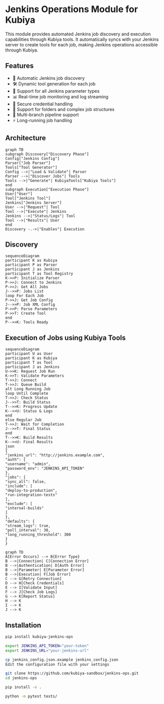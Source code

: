 # Jenkins Operations Module for Kubiya

This module provides automated Jenkins job discovery and execution capabilities through Kubiya tools. It automatically syncs with your Jenkins server to create tools for each job, making Jenkins operations accessible through Kubiya.

## Features

- 🔄 Automatic Jenkins job discovery
- 🛠️ Dynamic tool generation for each job
- 📝 Support for all Jenkins parameter types
- 📊 Real-time job monitoring and log streaming
- 🔐 Secure credential handling
- 📁 Support for folders and complex job structures
- 🌳 Multi-branch pipeline support
- ⚡ Long-running job handling

## Architecture

```mermaid
graph TB
subgraph Discovery["Discovery Phase"]
Config["Jenkins Config"]
Parser["Job Parser"]
Tools["Tool Generator"]
Config -->|"Load & Validate"| Parser
Parser -->|"Discover Jobs"| Tools
Tools -->|"Generate"| KubiyaTools["Kubiya Tools"]
end
subgraph Execution["Execution Phase"]
User["User"]
Tool["Jenkins Tool"]
Jenkins["Jenkins Server"]
User -->|"Request"| Tool
Tool -->|"Execute"| Jenkins
Jenkins -->|"Status/Logs"| Tool
Tool -->|"Results"| User
end
Discovery -.->|"Enables"| Execution
```

## Discovery

```mermaid
sequenceDiagram
participant K as Kubiya
participant P as Parser
participant J as Jenkins
participant T as Tool Registry
K->>P: Initialize Parser
P->>J: Connect to Jenkins
P->>J: Get All Jobs
J-->>P: Jobs List
loop For Each Job
P->>J: Get Job Config
J-->>P: Job XML Config
P->>P: Parse Parameters
P->>T: Create Tool
end
P-->>K: Tools Ready
```

## Execution of Jobs using Kubiya Tools

```mermaid
sequenceDiagram
participant U as User
participant K as Kubiya
participant T as Tool
participant J as Jenkins
U->>K: Request Job Run
K->>T: Validate Parameters
T->>J: Connect
T->>J: Queue Build
alt Long Running Job
loop Until Complete
T->>J: Check Status
J-->>T: Build Status
T-->>K: Progress Update
K-->>U: Status & Logs
end
else Regular Job
T->>J: Wait for Completion
J-->>T: Final Status
end
T-->>K: Build Results
K-->>U: Final Results
json
{
"jenkins_url": "http://jenkins.example.com",
"auth": {
"username": "admin",
"password_env": "JENKINS_API_TOKEN"
},
"jobs": {
"sync_all": false,
"include": [
"deploy-to-production",
"run-integration-tests"
],
"exclude": [
"internal-builds"
]
},
"defaults": {
"stream_logs": true,
"poll_interval": 30,
"long_running_threshold": 300
}
}
```

```mermaid
graph TD
A[Error Occurs] --> B{Error Type}
B -->|Connection| C[Connection Error]
B -->|Authentication| D[Auth Error]
B -->|Parameter| E[Parameter Error]
B -->|Execution| F[Job Error]
C --> G[Retry Connection]
D --> H[Check Credentials]
E --> I[Validate Input]
F --> J[Check Job Logs]
G --> K[Report Status]
H --> K
I --> K
J --> K
```

## Installation

```bash
pip install kubiya-jenkins-ops
```

```bash
export JENKINS_API_TOKEN="your-token"
export JENKINS_URL="your-jenkins-url"
```

```bash
cp jenkins_config.json.example jenkins_config.json
Edit the configuration file with your settings
```

```bash
git clone https://github.com/kubiya-sandbox/jenkins-ops.git
cd jenkins-ops
```

```bash
pip install -e .
```

```bash
python -m pytest tests/
```
